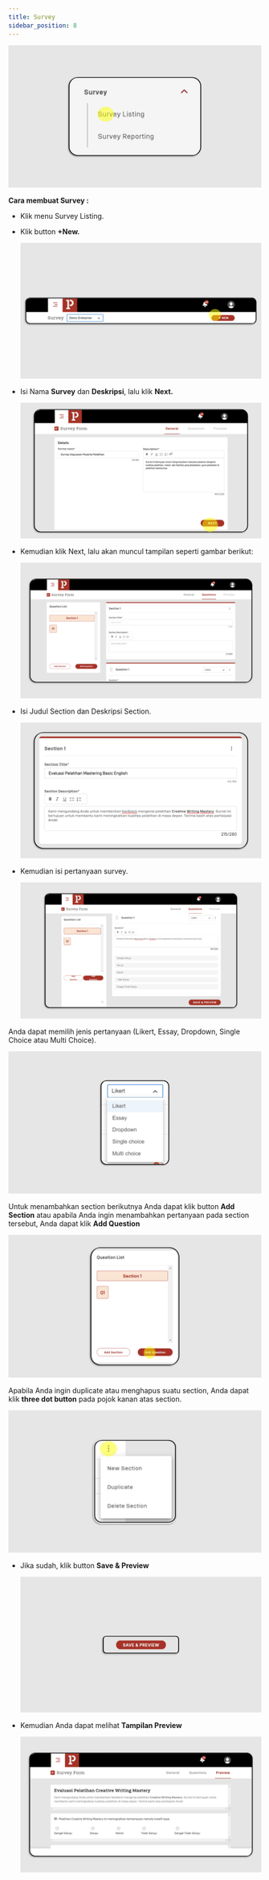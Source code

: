```yaml
---
title: Survey
sidebar_position: 8
---
```

![](/img/survey-skills_1.png)

**Cara membuat Survey :**

* Klik menu Survey Listing.
* Klik button **+New.**

  ![](/img/survey-skills_2.png)
* Isi Nama **Survey** dan **Deskripsi**, lalu klik **Next.**

  ![](/img/survey-skills_3.png)
* Kemudian klik Next, lalu akan muncul tampilan seperti gambar berikut:

  ![](/img/survey-skills_4.png)
* Isi Judul Section dan Deskripsi Section.

  ![](/img/survey-skills_5.png)
* Kemudian isi pertanyaan survey.

  ![](/img/survey-skills_6.png)

Anda dapat memilih jenis pertanyaan (Likert, Essay, Dropdown, Single Choice atau Multi Choice).

![](/img/survey-skills_7.png)

Untuk menambahkan section berikutnya Anda dapat klik button **Add Section** atau apabila Anda ingin menambahkan pertanyaan pada section tersebut, Anda dapat klik **Add Question**

![](/img/survey-skills_8.png)

Apabila Anda ingin duplicate atau menghapus suatu section, Anda dapat klik **three dot button** pada pojok kanan atas section.

![](/img/survey-skills_9.png)

* Jika sudah, klik button **Save & Preview**

  ![](/img/survey-skills_10.png)
* Kemudian Anda dapat melihat **Tampilan Preview**

  ![](/img/survey-skills_11.png)
